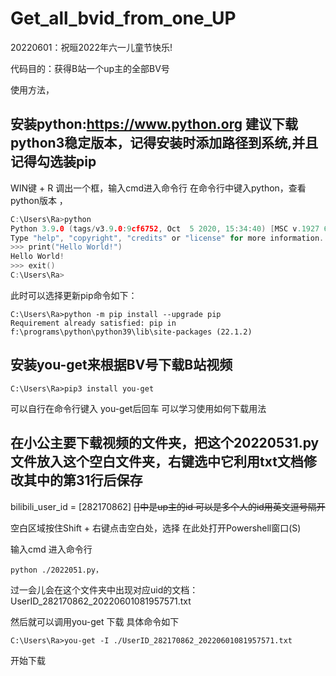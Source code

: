# Get_all_bvid_from_one_UP
20220601：祝晅2022年六一儿童节快乐!

代码目的：获得B站一个up主的全部BV号 

使用方法，
## 安装python:https://www.python.org 建议下载python3稳定版本，记得安装时添加路径到系统,并且记得勾选装pip

WIN键 + R 调出一个框，输入cmd进入命令行 在命令行中键入python，查看python版本 ，
```C
C:\Users\Ra>python
Python 3.9.0 (tags/v3.9.0:9cf6752, Oct  5 2020, 15:34:40) [MSC v.1927 64 bit (AMD64)] on win32
Type "help", "copyright", "credits" or "license" for more information.
>>> print("Hello World!")
Hello World!
>>> exit()
C:\Users\Ra>
```

此时可以选择更新pip命令如下：
```
C:\Users\Ra>python -m pip install --upgrade pip
Requirement already satisfied: pip in f:\programs\python\python39\lib\site-packages (22.1.2)
```

## 安装you-get来根据BV号下载B站视频
```
C:\Users\Ra>pip3 install you-get
```

可以自行在命令行键入 you-get后回车 可以学习使用如何下载用法

## 在小公主要下载视频的文件夹，把这个20220531.py文件放入这个空白文件夹，右键选中它利用txt文档修改其中的第31行后保存

bilibili_user_id = [282170862] ~~[]中是up主的id 可以是多个人的id用英文逗号隔开~~

空白区域按住Shift + 右键点击空白处，选择 在此处打开Powershell窗口(S)

输入cmd 进入命令行
```
python ./2022051.py，
```
过一会儿会在这个文件夹中出现对应uid的文档：UserID_282170862_20220601081957571.txt

然后就可以调用you-get 下载 具体命令如下 
```
C:\Users\Ra>you-get -I ./UserID_282170862_20220601081957571.txt
```

开始下载




